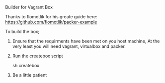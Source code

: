Builder for Vagrant Box

Thanks to flomotlik for his greate guide here:
https://github.com/flomotlik/packer-example

To build the box;

1. Ensure that the requirments have been met on you host machine,
   At the very least you will need vagrant, virtualbox and packer.

2. Run the createbox script
   
   sh createbox

3. Be a little patient
